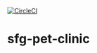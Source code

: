 [![CircleCI](https://circleci.com/gh/skeptodevel/sfg-pet-clinic.svg?style=svg)](https://circleci.com/gh/skeptodevel/sfg-pet-clinic)

# sfg-pet-clinic
